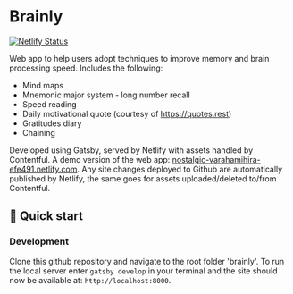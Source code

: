 # Brainly

[![Netlify Status](https://api.netlify.com/api/v1/badges/8a054b37-443d-409d-ad0e-669cc22b2b79/deploy-status)](https://app.netlify.com/sites/nostalgic-varahamihira-efe491/deploys)

Web app to help users adopt techniques to improve memory and brain processing speed. Includes the following:
- Mind maps
- Mnemonic major system - long number recall
- Speed reading
- Daily motivational quote (courtesy of https://quotes.rest)
- Gratitudes diary
- Chaining

Developed using Gatsby, served by Netlify with assets handled by Contentful. A demo version of the web app: [nostalgic-varahamihira-efe491.netlify.com](https://nostalgic-varahamihira-efe491.netlify.com/). Any site changes deployed to Github are automatically published by Netlify, the same goes for assets uploaded/deleted to/from Contentful.

## 🚀 Quick start
### Development
Clone this github repository and navigate to the root folder 'brainly'. To run the local server enter `gatsby develop` in your terminal and the site should now be available at: `http://localhost:8000`.

